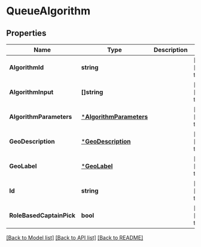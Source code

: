 # QueueAlgorithm

## Properties
Name | Type | Description | Notes
------------ | ------------- | ------------- | -------------
**AlgorithmId** | **string** |  | [optional] [default to null]
**AlgorithmInput** | **[]string** |  | [optional] [default to null]
**AlgorithmParameters** | [***AlgorithmParameters**](AlgorithmParameters.md) |  | [optional] [default to null]
**GeoDescription** | [***GeoDescription**](GeoDescription.md) |  | [optional] [default to null]
**GeoLabel** | [***GeoLabel**](GeoLabel.md) |  | [optional] [default to null]
**Id** | **string** |  | [optional] [default to null]
**RoleBasedCaptainPick** | **bool** |  | [optional] [default to null]

[[Back to Model list]](../README.md#documentation-for-models) [[Back to API list]](../README.md#documentation-for-api-endpoints) [[Back to README]](../README.md)

